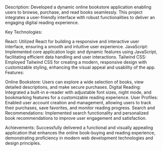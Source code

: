Description: Developed a dynamic online bookstore application enabling users to browse, purchase, and read books seamlessly. This project integrates a user-friendly interface with robust functionalities to deliver an engaging digital reading experience.

Key Technologies:

React: Utilized React for building a responsive and interactive user interface, ensuring a smooth and intuitive user experience.
JavaScript: Implemented core application logic and dynamic features using JavaScript, facilitating efficient data handling and user interactions.
Tailwind CSS: Employed Tailwind CSS for creating a modern, responsive design with customizable styling, enhancing the visual appeal and usability of the app.
Features:

Online Bookstore: Users can explore a wide selection of books, view detailed descriptions, and make secure purchases.
Digital Reading: Integrated a built-in e-reader with adjustable font sizes, night mode, and bookmarking features for a customizable reading experience.
User Profiles: Enabled user account creation and management, allowing users to track their purchases, save favorites, and monitor reading progress.
Search and Recommendations: Implemented search functionality and personalized book recommendations to improve user engagement and satisfaction.

Achievements: Successfully delivered a functional and visually appealing application that enhances the online book-buying and reading experience, demonstrating proficiency in modern web development technologies and design principles.
